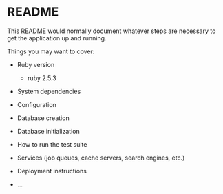 # README

This README would normally document whatever steps are necessary to get the
application up and running.

Things you may want to cover:

* Ruby version
    * ruby 2.5.3

* System dependencies

* Configuration

* Database creation

* Database initialization

* How to run the test suite

* Services (job queues, cache servers, search engines, etc.)

* Deployment instructions

* ...
